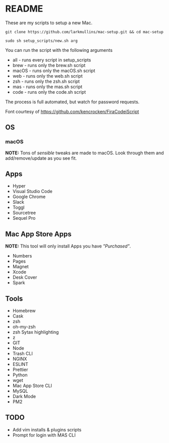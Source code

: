 # README

These are my scripts to setup a new Mac.

```
git clone https://github.com/larkmullins/mac-setup.git && cd mac-setup

sudo sh setup_scripts/new.sh arg
```

You can run the script with the following arguments

* all - runs every script in setup_scripts
* brew - runs only the brew.sh script
* macOS - runs only the macOS.sh script
* web - runs only the web.sh script
* zsh - runs only the zsh.sh script
* mas - runs only the mas.sh script
* code - runs only the code.sh script

The process is full automated, but watch for password requests.

Font courtesy of https://github.com/kencrocken/FiraCodeiScript

## OS

### macOS

**NOTE:** Tons of _sensible_ tweaks are made to macOS. Look through them and add/remove/update as you see fit.

## Apps

* Hyper
* Visual Studio Code
* Google Chrome
* Slack
* Toggl
* Sourcetree
* Sequel Pro

## Mac App Store Apps

**NOTE:** This tool will only install Apps you have _"Purchased"_.

* Numbers
* Pages
* Magnet
* Xcode
* Desk Cover
* Spark

## Tools

* Homebrew
* Cask
* zsh
* oh-my-zsh
* zsh Sytax highlighting
* z
* GIT
* Node
* Trash CLI
* NGINX
* ESLINT
* Prettier
* Python
* wget
* Mac App Store CLI
* MySQL
* Dark Mode
* PM2

## TODO

* Add vim installs & plugins scripts
* Prompt for login with MAS CLI
